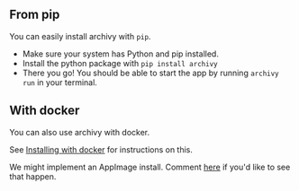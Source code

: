 
## From pip

You can easily install archivy with `pip`.


- Make sure your system has Python and pip installed.
- Install the python package with `pip install archivy`
- There you go! You should be able to start the app by running `archivy run` in your terminal.

## With docker

You can also use archivy with docker.

See [Installing with docker](docker.md) for instructions on this.

We might implement an AppImage install. Comment [here](https://github.com/archivy/archivy/issues/44) if you'd like to see that happen.
